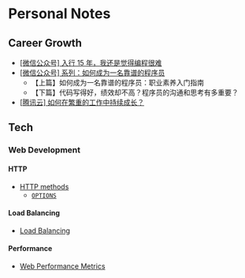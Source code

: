 # Personal Notes

## Career Growth

* [\[微信公众号\] 入行 15 年，我还是觉得编程很难](./topics/career-growth/[微信公众号]%20入行%2015%20年，我还是觉得编程很难.md)
* [\[微信公众号\] 系列：如何成为一名靠谱的程序员](./topics/career-growth/[微信公众号]%20系列：如何成为一名靠谱的程序员.md)
    * 【上篇】如何成为一名靠谱的程序员：职业素养入门指南
    * 【下篇】代码写得好，绩效却不高？程序员的沟通和思考有多重要？
* [\[腾讯云\] 如何在繁重的工作中持续成长？](./topics/career-growth/[腾讯云]%20如何在繁重的工作中持续成长？.md)

## Tech

### Web Development

#### HTTP

* [HTTP methods](./topics/tech/web-development/http/methods/HTTP%20request%20methods.md)
    * [`OPTIONS`](./topics/tech/web-development/http/methods/OPTIONS.md)

#### Load Balancing

* [Load Balancing](./topics/tech/web-development/load-balancing/Load%20Balancing.md)

#### Performance

* [Web Performance Metrics](./topics/tech/web-development/Web%20Performance%20Metrics.md)